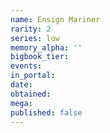 ```yaml
---
name: Ensign Mariner
rarity: 2
series: low
memory_alpha: ''
bigbook_tier:
events:
in_portal:
date:
obtained:
mega:
published: false
---
```

